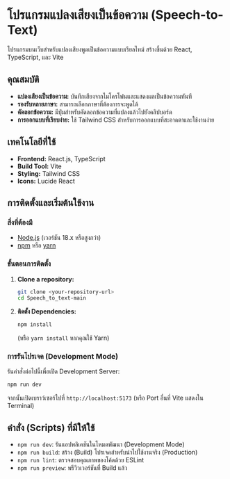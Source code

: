 # โปรแกรมแปลงเสียงเป็นข้อความ (Speech-to-Text)

โปรแกรมบนเว็บสำหรับแปลงเสียงพูดเป็นข้อความแบบเรียลไทม์ สร้างขึ้นด้วย React, TypeScript, และ Vite

## คุณสมบัติ

-   **แปลงเสียงเป็นข้อความ:** บันทึกเสียงจากไมโครโฟนและแสดงผลเป็นข้อความทันที
-   **รองรับหลายภาษา:** สามารถเลือกภาษาที่ต้องการจะพูดได้
-   **คัดลอกข้อความ:** มีปุ่มสำหรับคัดลอกข้อความที่แปลงแล้วไปยังคลิปบอร์ด
-   **การออกแบบที่เรียบง่าย:** ใช้ Tailwind CSS สำหรับการออกแบบที่สะอาดตาและใช้งานง่าย

## เทคโนโลยีที่ใช้

-   **Frontend:** React.js, TypeScript
-   **Build Tool:** Vite
-   **Styling:** Tailwind CSS
-   **Icons:** Lucide React

## การติดตั้งและเริ่มต้นใช้งาน

### สิ่งที่ต้องมี

-   [Node.js](https://nodejs.org/) (เวอร์ชัน 18.x หรือสูงกว่า)
-   [npm](https://www.npmjs.com/) หรือ [yarn](https://yarnpkg.com/)

### ขั้นตอนการติดตั้ง

1.  **Clone a repository:**
    ```bash
    git clone <your-repository-url>
    cd Speech_to_text-main
    ```

2.  **ติดตั้ง Dependencies:**
    ```bash
    npm install
    ```
    (หรือ `yarn install` หากคุณใช้ Yarn)

### การรันโปรเจค (Development Mode)

รันคำสั่งต่อไปนี้เพื่อเปิด Development Server:
```bash
npm run dev
```
จากนั้นเปิดเบราว์เซอร์ไปที่ `http://localhost:5173` (หรือ Port อื่นที่ Vite แสดงใน Terminal)

## คำสั่ง (Scripts) ที่มีให้ใช้

-   `npm run dev`: รันแอปพลิเคชันในโหมดพัฒนา (Development Mode)
-   `npm run build`: สร้าง (Build) โปรเจคสำหรับนำไปใช้งานจริง (Production)
-   `npm run lint`: ตรวจสอบคุณภาพของโค้ดด้วย ESLint
-   `npm run preview`: พรีวิวเวอร์ชันที่ Build แล้ว
